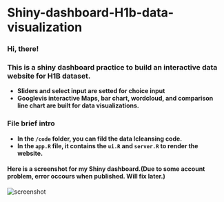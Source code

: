 # Shiny-dashboard-H1b-data-visualization

### Hi, there!
### This is a shiny dashboard practice to build an interactive data website for H1B dataset.
* **Sliders and select input are setted for choice input**
* **Googlevis interactive Maps, bar chart, wordcloud, and comparison line chart are built for data visualizations.**

### File brief intro

* **In the `/code` folder, you can fild the data lcleansing code.**
* **In the `app.R` file, it contains the `ui.R` and `server.R` to render the website.**

#### Here is a screenshot for my Shiny dashboard.(Due to some account problem, error occours when published. Will fix later.)

![screenshot]("pics/Shiny_screenshot.png")
